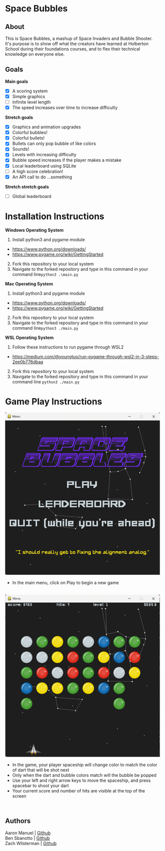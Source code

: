 # Space Bubbles

## About

This is Space Bubbles, a mashup of Space Invaders and Bubble Shooter. It's purpose is to show off what the creators have learned at Holberton School during their foundations courses, and to flex their technical knowledge on everyone else.

## Goals

**Main goals**
- [X] A scoring system
- [X] Simple graphics
- [ ] Infinite level length
- [X] The speed increases over time to increase difficulty

**Stretch goals**
- [x] Graphics and animation upgrades
- [X] Colorful bubbles!
- [X] Colorful bullets!
- [X] Bullets can only pop bubble of like colors
- [X] Sounds!
- [X] Levels with increasing difficulty
- [X] Bubble speed increases if the player makes a mistake
- [X] Local leaderboard using SQLite
- [ ] A high score celebration!
- [X] An API call to do ...something

**Stretch stretch goals**
- [ ] Global leaderboard

# Installation Instructions

**Windows Operating System**
1. Install python3 and pygame module
- https://www.python.org/downloads/
- https://www.pygame.org/wiki/GettingStarted

2. Fork this repository to your local system
3. Navigate to the forked repository and type in this command in your command line`python3 .\main.py`

**Mac Operating System**
1. Install python3 and pygame module
- https://www.python.org/downloads/
- https://www.pygame.org/wiki/GettingStarted

2. Fork this repository to your local system
3. Navigate to the forked repository and type in this command in your command line`python3 ./main.py`

**WSL Operating System**
1. Follow these instructions to run pygame through WSL2
- https://medium.com/@youngtuo/run-pygame-through-wsl2-in-3-steps-2ee0b776dbaa
2. Fork this repository to your local system
3. Navigate to the forked repository and type in this command in your command line `python3 ./main.py`

# Game Play Instructions
 <img src="https://raw.githubusercontent.com/wilstermanz/space-bubbles/main/images/main_menu.png">

 - In the main menu, click on Play to begin a new game

<br>
 
 <img src="https://raw.githubusercontent.com/wilstermanz/space-bubbles/main/images/gameplay.png">

 - In the game, your player spaceship will change color to match the
   color of dart that will be shot next
  - Only when the dart and bubble colors match will the bubble be popped
  - Use your left and right arrow keys to move the spaceship, and press spacebar to shoot your dart
  - Your current score and number of hits are visible at the top of the screen

<br>

## Authors
Aaron Manuel | [Github](https://github.com/AaronManuel15)  
Ben Sbanotto | [Github](https://github.com/bsbanotto)  
Zach Wilsterman | [Github](https://github.com/wilstermanz)  
